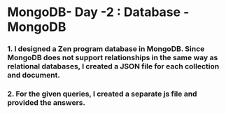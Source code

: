 <h1>MongoDB- Day -2 : Database - MongoDB</h1>
 
<h3>1. I designed a Zen program database in MongoDB. Since MongoDB does not support relationships in the same way as relational databases, 
  I created a JSON file for each collection and document. </h3>
  

  
<h3>2. For the given queries, I created a separate js file and provided the answers. </h3>
